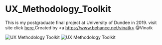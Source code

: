 # UX_Methodology_Toolkit
This is my postgraduate final project at University of Dundee in 2019. 
visit site click <a href=http://94.2.88.248/> here </a> 
Created by <a https://www.behance.net/vinatk> @Vinatk </a>

<img src="https://mir-s3-cdn-cf.behance.net/project_modules/1400_opt_1/0ef6f986592823.5d9e14dca335f.png" alt="UX Methodology Toolkit">

<img src="https://mir-s3-cdn-cf.behance.net/project_modules/disp/f0d06486592823.5d9e14dca48ad.png" alt="UX Methodology Toolkit">
